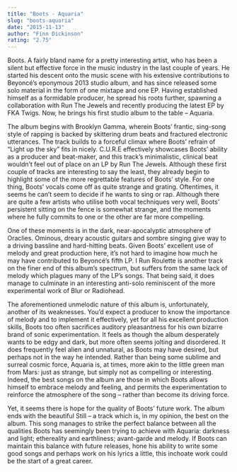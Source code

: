 ```yaml
---
title: "Boots - Aquaria"
slug: "boots-aquaria"
date: "2015-11-13"
author: "Finn Dickinson"
rating: "2.75"
---
```


Boots. A fairly bland name for a pretty interesting artist, who has been a silent but effective force in the music industry in the last couple of years. He started his descent onto the music scene with his extensive contributions to Beyoncé’s eponymous 2013 studio album, and has since released some solo material in the form of one mixtape and one EP. Having established himself as a formidable producer, he spread his roots further, spawning a collaboration with Run The Jewels and recently producing the latest EP by FKA Twigs. Now, he brings his first studio album to the table – Aquaria.

The album begins with Brooklyn Gamma, wherein Boots’ frantic, sing-song style of rapping is backed by skittering drum beats and fractured electronic utterances. The track builds to a forceful climax where Boots’ refrain of “Light up the sky” fits in nicely. C.U.R.E effectively showcases Boots’ ability as a producer and beat-maker, and this track’s minimalistic, clinical beat wouldn’t feel out of place on an LP by Run The Jewels. Although these first couple of tracks are interesting to say the least, they already begin to highlight some of the more regrettable features of Boots’ style. For one thing, Boots’ vocals come off as quite strange and grating. Oftentimes, it seems he can’t seem to decide if he wants to sing or rap. Although there are quite a few artists who utilise both vocal techniques very well, Boots’ persistent sitting on the fence is somewhat strange, and the moments where he fully commits to one or the other are far more compelling.

One of these moments is in the dark, near-apocalyptic atmosphere of Oraclies. Ominous, dreary acoustic guitars and sombre singing give way to a driving bassline and hard-hitting beats. Given Boots’ excellent use of melody and great production here, it’s not hard to imagine how much he may have contributed to Beyoncé’s fifth LP. I Run Roulette is another track on the finer end of this album’s spectrum, but suffers from the same lack of melody which plagues many of the LP’s songs. That being said, it does manage to culminate in an interesting anti-solo reminiscent of the more experimental work of Blur or Radiohead.

The aforementioned unmelodic nature of this album is, unfortunately, another of its weaknesses. You’d expect a producer to know the importance of melody and to implement it effectively, yet for all his excellent production skills, Boots too often sacrifices auditory pleasantness for his own bizarre brand of sonic experimentation. It feels as though the album desperately wants to be edgy and dark, but more often seems jolting and disordered. It does frequently feel alien and unnatural, as Boots may have desired, but perhaps not in the way he intended. Rather than being some sublime and surreal cosmic force, Aquaria is, at times, more akin to the little green man from Mars: just as strange, but simply not as compelling or interesting. Indeed, the best songs on the album are those in which Boots allows himself to embrace melody and feeling, and permits the experimentation to reinforce the atmosphere of the song – rather than become its driving force.

Yet, it seems there is hope for the quality of Boots’ future work. The album ends with the beautiful Still – a track which is, in my opinion, the best on the album. This song manages to strike the perfect balance between all the qualities Boots has seemingly been trying to achieve with Aquaria: darkness and light; ethereality and earthliness; avant-garde and melody. If Boots can maintain this balance with future releases, hone his ability to write some good songs and perhaps work on his lyrics a little, this inchoate work could be the start of a great career.
